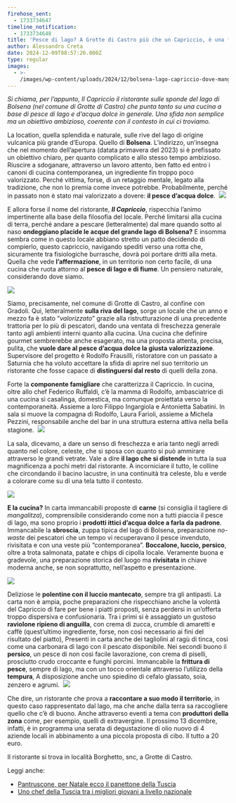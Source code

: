 ```yaml
---
firehose_sent:
  - 1733734647
timeline_notification:
  - 1733734648
title: 'Pesce di lago? A Grotte di Castro più che un Capriccio, è una filosofia'
author: Alessandro Creta
date: 2024-12-09T08:57:26.000Z
type: regular
images:
  - >-
    /images/wp-content/uploads/2024/12/bolsena-lago-capriccio-dove-mangiare-guida-sbroscia-alessandro-creta.webp
---
```


*Si chiama, per l’appunto, Il Capriccio il ristorante sulle sponde del lago di Bolsena (nel comune di Grotte di Castro) che punta tanto su una cucina a base di pesce di lago e d’acqua dolce in generale. Una sfida non semplice ma un obiettivo ambizioso, coerente con il contesto in cui ci troviamo.*

La location, quella splendida e naturale, sulle rive del lago di origine vulcanica più grande d’Europa. Quello di **Bolsena**. L’indirizzo, un’insegna che nel momento dell’apertura (datata primavera del 2023) si è prefissato un obiettivo chiaro, per quanto complicato e allo stesso tempo ambizioso. Riuscire a sdoganare, attraverso un lavoro attento, ben fatto ed entro i canoni di cucina contemporanea, un ingrediente fin troppo poco valorizzato. Perché vittima, forse, di un retaggio mentale, legato alla tradizione, che non lo premia come invece potrebbe. Probabilmente, perché in passato non è stato mai valorizzato a dovere: **il pesce d’acqua dolce**. 
![](/images/wp-content/uploads/2024/12/capriccio-bolsena-sala-dove-mangiare-alessandro-creta.webp)

E allora forse il nome del ristorante, ***Il Capriccio***, rispecchia l’animo impertinente alla base della filosofia del locale. Perché limitarsi alla cucina di terra, perché andare a pescare (letteralmente) dal mare quando sotto al naso **ondeggiano placide le acque del grande lago di Bolsena?** E insomma sembra come in questo locale abbiano stretto un patto decidendo di compierlo, questo capriccio, navigando spediti verso una rotta che, sicuramente tra fisiologiche burrasche, dovrà poi portare dritti alla meta. Quella che vede **l’affermazione**, in un territorio non certo facile, di una cucina che ruota attorno al **pesce di lago e di fiume**. Un pensiero naturale, considerando dove siamo.

![](/images/wp-content/uploads/2024/12/capriccio-bolsena-dove-mangiare-lago-italia-tavola-alessandro-creta.webp)

Siamo, precisamente, nel comune di Grotte di Castro, al confine con Gradoli. Qui, letteralmente **sulla riva del lago**, sorge un locale che un anno e mezzo fa è stato “*valorizzato*” grazie alla ristrutturazione di una precedente trattoria per lo più di pescatori, dando una ventata di freschezza generale tanto agli ambienti interni quanto alla cucina. Una cucina che definire gourmet sembrerebbe anche esagerato, ma una proposta attenta, precisa, pulita, che **vuole dare al pesce d’acqua dolce la giusta valorizzazione**. Supervisore del progetto è Rodolfo Frausilli, ristoratore con un passato a Saturnia che ha voluto accettare la sfida di aprire nel suo territorio un ristorante che fosse capace di **distinguersi dal resto** di quelli della zona.

Forte la **componente famigliare** che caratterizza il Capriccio. In cucina, oltre allo chef Federico Ruffaldi, c’è la mamma di Rodolfo, ambasciatrice di una cucina sì casalinga, domestica, ma comunque proiettata verso la contemporaneità. Assieme a loro Filippo Ingargiola e Antonietta Sabatini. In sala si muove la compagna di Rodolfo, Laura Farioli, assieme a Michela Pezzini, responsabile anche del bar in una struttura esterna attiva nella bella stagione. 
![](/images/wp-content/uploads/2024/12/sbroscia-lago-bolsena-capriccio-alessandro-creta.webp)

La sala, dicevamo, a dare un senso di freschezza e aria tanto negli arredi quanto nel colore, celeste, che si sposa con quanto si può ammirare attraverso le grandi vetrate. Vale a dire **il lago che si distende** in tutta la sua magnificenza a pochi metri dal ristorante. A incorniciare il tutto, le colline che circondando il bacino lacustre, in una continuità tra celeste, blu e verde a colorare come su di una tela tutto il contesto.

![](/images/wp-content/uploads/2024/12/capriccio-bolsena-dove-mangiare-italia-tavola-alessandro-creta.webp)

**E la cucina?** In carta immancabili proposte di **carne** (si consiglia il tagliere di *mangalitza*), comprensibile considerando come non a tutti piaccia il pesce di lago, ma sono proprio i **prodotti ittici d’acqua dolce a farla da padrone**. Immancabile la **sbroscia**, zuppa tipica del lago di Bolsena, preparazione *no-waste* dei pescatori che un tempo vi recuperavano il pesce invenduto, rivisitata e con una veste più “contemporanea”. **Boccalone, luccio, persico**, oltre a trota salmonata, patate e chips di cipolla locale. Veramente buona e gradevole, una preparazione storica del luogo ma **rivisitata** in chiave moderna anche, se non soprattutto, nell’aspetto e presentazione.

![](/images/wp-content/uploads/2024/12/ravioli-anguilla-capriccio-bolsena-dove-mangiare-alessandro-creta.webp)

Deliziose le **polentine con il luccio mantecato**, sempre tra gli antipasti. La carta non è ampia, poche preparazioni che rispecchiano anche la volontà del Capriccio di fare per bene i piatti proposti, senza perdersi in un’offerta troppo dispersiva e confusionaria. Tra i primi si è assaggiato un gustoso **raviolone ripieno di anguilla**, con crema di zucca, crumble di amaretti e caffè (quest’ultimo ingrediente, forse, non così necessario ai fini del risultato del piatto), Presenti in carta anche dei tagliolini al ragù di tinca, così come una carbonara di lago con il pescato disponibile. Nei secondi buono il **persico**, un pesce di non così facile lavorazione, con crema di piselli, prosciutto crudo croccante e funghi porcini. Immancabile la **frittura di pesce**, sempre di lago, ma con un tocco orientale attraverso l’utilizzo della **tempura**, A disposizione anche uno spiedino di cefalo glassato, soia, zenzero e agrumi. 
![](/images/wp-content/uploads/2024/12/bolsena-capriccio-esterno.webp)

Che dire, un ristorante che prova a **raccontare a suo modo il territorio**, in questo caso rappresentato dal lago, ma che anche dalla terra sa raccogliere quello che c’è di buono. Anche attraverso eventi a tema con **produttori della zona** come, per esempio, quelli di extravergine. Il prossimo 13 dicembre, infatti, è in programma una serata di degustazione di olio nuovo di 4 aziende locali in abbinamento a una piccola proposta di cibo. Il tutto a 20 euro.

Il ristorante si trova in località Borghetto, snc, a Grotte di Castro.

Leggi anche:

<ul class="wp-block-list">
  <li>
    <a href="https://aleepepecom.wordpress.com/2024/12/05/nasce-il-panettone-della-tuscia-per-natale-arriva-il-pantruscone/" target="_blank" rel="noreferrer noopener">Pantruscone, per Natale ecco il panettone della Tuscia</a>
  </li>
  <li>
    <a href="https://aleepepecom.wordpress.com/2024/11/26/andrea-astolfi-uno-chef-della-tuscia-tra-i-migliori-giovani-per-la-redazione-di-cook/" target="_blank" rel="noreferrer noopener">Uno chef della Tuscia tra i migliori giovani a livello nazionale</a>
  </li>
</ul>
